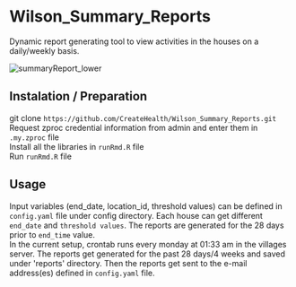 # Wilson_Summary_Reports

Dynamic report generating tool to view activities in the houses on a daily/weekly basis.

![summaryReport_lower](https://user-images.githubusercontent.com/20258893/72487192-2b2daa80-37db-11ea-948a-28afc625f029.gif)

## Instalation / Preparation

  git clone `https://github.com/CreateHealth/Wilson_Summary_Reports.git` <br>
  Request zproc credential information from admin and enter them in  `.my.zproc` file <br>
  Install all the libraries in `runRmd.R` file <br>
  Run `runRmd.R` file
 
## Usage

  Input variables (end_date, location_id, threshold values) can be defined in `config.yaml` file under config directory.
  Each house can get different `end_date` and `threshold values`. The reports are generated for the 28 days prior to `end_time` value.<br>
  In the current setup, crontab runs every monday at 01:33 am in the villages server. The reports get generated for the past 28 days/4 weeks and saved under 'reports' directory. Then the reports get sent to the e-mail address(es) defined in `config.yaml` file. 


  
  
